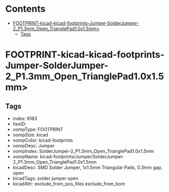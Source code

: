 



Contents
========

* [FOOTPRINT-kicad-kicad-footprints-Jumper-SolderJumper-2_P1.3mm_Open_TrianglePad1.0x1.5mm>](#footprint-kicad-kicad-footprints-jumper-solderjumper-2_p13mm_open_trianglepad10x15mm)
	* [Tags](#tags)

# FOOTPRINT-kicad-kicad-footprints-Jumper-SolderJumper-2_P1.3mm_Open_TrianglePad1.0x1.5mm>

## Tags

- index: 8183
- hexID: 
- oompType: FOOTPRINT
- oompSize: kicad
- oompColor: kicad-footprints
- oompDesc: Jumper
- oompIndex: SolderJumper-2_P1.3mm_Open_TrianglePad1.0x1.5mm
- oompName: kicad-footprints/Jumper/SolderJumper-2_P1.3mm_Open_TrianglePad1.0x1.5mm
- kicadDesc: SMD Solder Jumper, 1x1.5mm Triangular Pads, 0.3mm gap, open
- kicadTags: solder jumper open
- kicadAttr: exclude_from_pos_files exclude_from_bom
